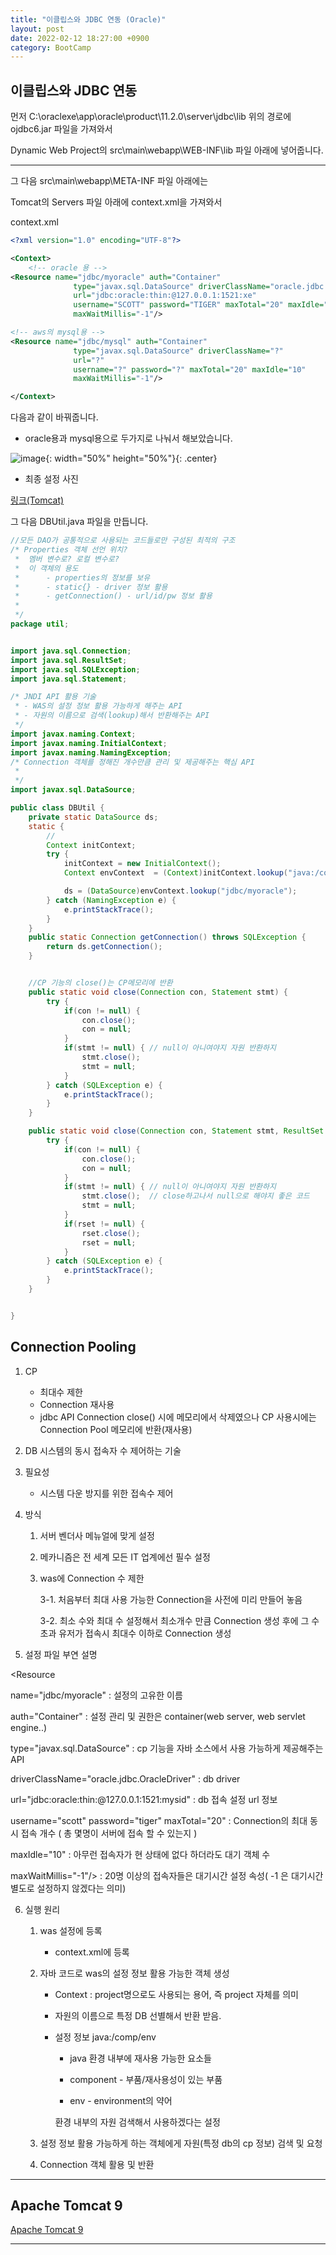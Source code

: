```yaml
---
title: "이클립스와 JDBC 연동 (Oracle)"
layout: post
date: 2022-02-12 18:27:00 +0900
category: BootCamp
---
```


## 이클립스와 JDBC 연동

먼저 C:\oraclexe\app\oracle\product\11.2.0\server\jdbc\lib
위의 경로에 ojdbc6.jar 파일을 가져와서

Dynamic Web Project의 src\main\webapp\WEB-INF\lib 파일 아래에 넣어줍니다.

---

그 다음 src\main\webapp\META-INF 파일 아래에는

Tomcat의 Servers 파일 아래에 context.xml을 가져와서

context.xml

```xml
<?xml version="1.0" encoding="UTF-8"?>

<Context>
	<!-- oracle 용 -->
<Resource name="jdbc/myoracle" auth="Container"
              type="javax.sql.DataSource" driverClassName="oracle.jdbc.OracleDriver"
              url="jdbc:oracle:thin:@127.0.0.1:1521:xe"
              username="SCOTT" password="TIGER" maxTotal="20" maxIdle="10"
              maxWaitMillis="-1"/>

<!-- aws의 mysql용 -->
<Resource name="jdbc/mysql" auth="Container"
              type="javax.sql.DataSource" driverClassName="?"
              url="?"
              username="?" password="?" maxTotal="20" maxIdle="10"
              maxWaitMillis="-1"/>

</Context>
```

다음과 같이 바꿔줍니다.

- oracle용과 mysql용으로 두가지로 나눠서 해보았습니다.

![image](https://user-images.githubusercontent.com/26592315/153966003-d34a66c7-a575-4068-b1db-cdf6c0fdacf2.png){: width="50%" height="50%"}{: .center}

- 최종 설정 사진

[링크(Tomcat)](https://tomcat.apache.org/tomcat-9.0-doc/jndi-datasource-examples-howto.html#Oracle_8i,_9i_&_10g)

그 다음 DBUtil.java 파일을 만듭니다.

```java
//모든 DAO가 공통적으로 사용되는 코드들로만 구성된 최적의 구조
/* Properties 객체 선언 위치?
 * 	멤버 변수로? 로컬 변수로?
 * 	이 객체의 용도
 * 		- properties의 정보를 보유
 * 		- static{} - driver 정보 활용
 * 		- getConnection() - url/id/pw 정보 활용
 *
 */
package util;


import java.sql.Connection;
import java.sql.ResultSet;
import java.sql.SQLException;
import java.sql.Statement;

/* JNDI API 활용 기술
 * - WAS의 설정 정보 활용 가능하게 해주는 API
 * - 자원의 이름으로 검색(lookup)해서 반환해주는 API
 */
import javax.naming.Context;
import javax.naming.InitialContext;
import javax.naming.NamingException;
/* Connection 객체를 정해진 개수만큼 관리 및 제공해주는 핵심 API
 *
 */
import javax.sql.DataSource;

public class DBUtil {
	private static DataSource ds;
	static {
		//
		Context initContext;
		try {
			initContext = new InitialContext();
			Context envContext  = (Context)initContext.lookup("java:/comp/env");

			ds = (DataSource)envContext.lookup("jdbc/myoracle");
		} catch (NamingException e) {
			e.printStackTrace();
		}
	}
	public static Connection getConnection() throws SQLException {
		return ds.getConnection();
	}


	//CP 기능의 close()는 CP메모리에 반환
	public static void close(Connection con, Statement stmt) {
		try {
			if(con != null) {
				con.close();
				con = null;
			}
			if(stmt != null) { // null이 아니여야지 자원 반환하지
				stmt.close();
				stmt = null;
			}
		} catch (SQLException e) {
			e.printStackTrace();
		}
	}

	public static void close(Connection con, Statement stmt, ResultSet rset) {
		try {
			if(con != null) {
				con.close();
				con = null;
			}
			if(stmt != null) { // null이 아니여야지 자원 반환하지
				stmt.close();  // close하고나서 null으로 해야지 좋은 코드
				stmt = null;
			}
			if(rset != null) {
				rset.close();
				rset = null;
			}
		} catch (SQLException e) {
			e.printStackTrace();
		}
	}


}

```

## Connection Pooling

1. CP
   - 최대수 제한
   - Connection 재사용
   - jdbc API Connection close() 시에 메모리에서 삭제였으나
     CP 사용시에는 Connection Pool 메모리에 반환(재사용)
2. DB 시스템의 동시 접속자 수 제어하는 기술

3. 필요성
   - 시스템 다운 방지를 위한 접속수 제어
4. 방식

   1. 서버 벤더사 메뉴얼에 맞게 설정
   2. 메카니즘은 전 세계 모든 IT 업계에선 필수 설정
   3. was에 Connection 수 제한

      3-1. 처음부터 최대 사용 가능한 Connection을 사전에 미리 만들어 놓음

      3-2. 최소 수와 최대 수 설정해서 최소개수 만큼 Connection 생성 후에
      그 수 초과 유저가 접속시 최대수 이하로 Connection 생성

5. 설정 파일 부연 설명

<Resource

name="jdbc/myoracle" : 설정의 고유한 이름

auth="Container" : 설정 관리 및 권한은 container(web server, web servlet engine..)

type="javax.sql.DataSource" : cp 기능을 자바 소스에서 사용 가능하게 제공해주는 API

driverClassName="oracle.jdbc.OracleDriver" : db driver

url="jdbc:oracle:thin:@127.0.0.1:1521:mysid" : db 접속 설정 url 정보

username="scott" password="tiger"
maxTotal="20" : Connection의 최대 동시 접속 개수 ( 총 몇명이 서버에 접속 할 수 있는지 )

maxIdle="10" : 아무런 접속자가 현 상태에 없다 하더라도 대기 객체 수

maxWaitMillis="-1"/> : 20명 이상의 접속자들은 대기시간 설정 속성( -1 은 대기시간 별도로 설정하지 않겠다는 의미)

6. 실행 원리

   1. was 설정에 등록
      - context.xml에 등록
   2. 자바 코드로 was의 설정 정보 활용 가능한 객체 생성

      - Context : project명으로도 사용되는 용어, 즉 project 자체를 의미
      - 자원의 이름으로 특정 DB 선별해서 반환 받음.

      - 설정 정보
        java:/comp/env

        - java 환경 내부에 재사용 가능한 요소들

        - component - 부품/재사용성이 있는 부품
        - env - environment의 약어

        환경 내부의 자원 검색해서 사용하겠다는 설정

   3. 설정 정보 활용 가능하게 하는 객체에게 자원(특정 db의 cp 정보) 검색 및 요청
   4. Connection 객체 활용 및 반환

---

## Apache Tomcat 9

[Apache Tomcat 9](https://tomcat.apache.org/tomcat-9.0-doc/jndi-datasource-examples-howto.html)

---
